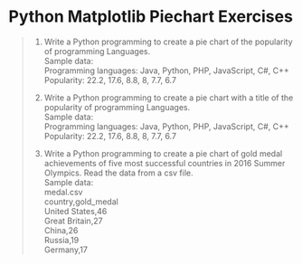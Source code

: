 # Python Matplotlib Piechart Exercises

> 1. Write a Python programming to create a pie chart of the popularity of programming
> Languages.\
> Sample data:\
> Programming languages: Java, Python, PHP, JavaScript, C#, C++\
> Popularity: 22.2, 17.6, 8.8, 8, 7.7, 6.7
> 
> 2. Write a Python programming to create a pie chart with a title of the popularity of programming
> Languages.\
> Sample data:\
> Programming languages: Java, Python, PHP, JavaScript, C#, C++\
> Popularity: 22.2, 17.6, 8.8, 8, 7.7, 6.7
> 
> 3. Write a Python programming to create a pie chart of gold medal achievements of five most
> successful countries in 2016 Summer Olympics. Read the data from a csv file.\
> Sample data:\
> medal.csv\
> country,gold_medal\
> United States,46\
> Great Britain,27\
> China,26\
> Russia,19\
> Germany,17